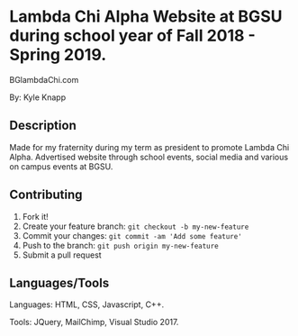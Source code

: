 ﻿# Lambda Chi Alpha Website at BGSU during school year of Fall 2018 - Spring 2019.

BGlambdaChi.com

By: Kyle Knapp
 
## Description

Made for my fraternity during my term as president to promote Lambda Chi Alpha. Advertised website through school events, social media and various on campus events at BGSU.
	
## Contributing

1. Fork it!
2. Create your feature branch: `git checkout -b my-new-feature`
3. Commit your changes: `git commit -am 'Add some feature'`
4. Push to the branch: `git push origin my-new-feature`
5. Submit a pull request


## Languages/Tools

Languages: HTML, CSS, Javascript, C++.

Tools: JQuery, MailChimp, Visual Studio 2017.
